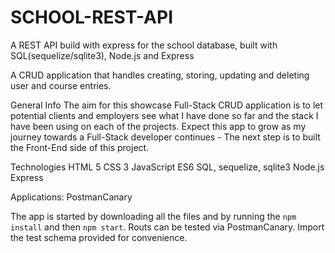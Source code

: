 # SCHOOL-REST-API
A REST API build with express for the school database,
built with SQL(sequelize/sqlite3), Node.js and Express

A CRUD application that handles creating, storing, updating and deleting user and course entries.

General Info
The aim for this showcase Full-Stack CRUD application is to let potential clients and employers see what I have done so far and the stack I have been using on each of the projects. 
Expect this app to grow as my journey towards a Full-Stack developer continues - The next step is to built the Front-End side of this project.

Technologies
HTML 5
CSS 3
JavaScript ES6
SQL, sequelize, sqlite3
Node.js
Express

Applications:
PostmanCanary

The app is started by downloading all the files and by running the ```npm install``` and then ```npm start```. Routs can be tested via PostmanCanary. Import the test schema provided for convenience.
